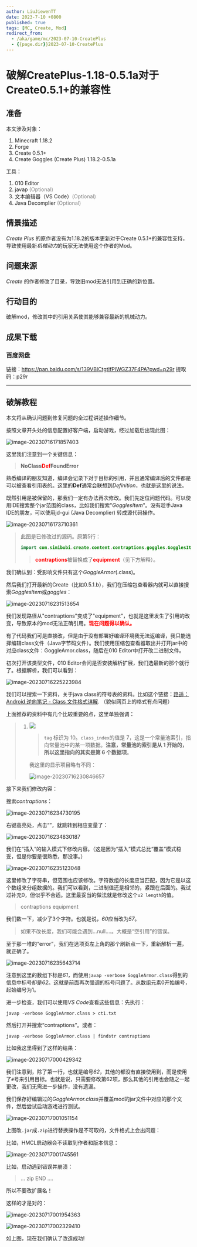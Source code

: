 ```yaml
---
author: LiuJiewenTT
date: 2023-7-10 +0800
published: true
tags: [MC, Create, Mod]
redirect_from: 
  - /aka/game/mc/2023-07-10-CreatePlus
  - {{page.dir}}2023-07-10-CreatePlus
---
```


# 破解CreatePlus-1.18-0.5.1a对于Create0.5.1+的兼容性

## 准备

本文涉及对象：

1. Minecraft 1.18.2
2. Forge
3. Create 0.5.1+
4. Create Goggles (Create Plus) 1.18.2-0.5.1a

工具：

1. 010 Editor
2. javap <span style="color:grey">(Optional)</span>
3. 文本编辑器（VS Code）<span style="color:grey">(Optional)</span>
4. Java Decomplier <span style="color:grey">(Optional)</span>

## 情景描述

*Create Plus* 的原作者没有为1.18.2的版本更新对于Create 0.5.1+的兼容性支持，导致使用最新*机械动力*的玩家无法使用这个作者的Mod。

## 问题来源

*Create* 的作者修改了目录，导致旧mod无法引用到正确的新位置。

## 行动目的

破解mod，修改其中的引用关系使其能够兼容最新的机械动力。

## 成果下载

### 百度网盘

链接：https://pan.baidu.com/s/139VBICtgtIfPlWGZ37F4PA?pwd=p29r 
提取码：p29r



---

## 破解教程

本文将从确认问题到修复问题的全过程讲述操作细节。

按照文章开头处的信息配置好客户端，启动游戏，经过加载后出现此图：

![image-20230716171857403](破解CreatePlus-1.18-0.5.1a对于Create0.5.1+的兼容性.assets/image-20230716171857403.png)

这里我们注意到一个关键信息：

> **NoClass<span style="color:red">Def</span>FoundError**

熟悉编译的朋友知道，编译会记录下对于目标的引用，并且通常编译后的文件都是可以被查看引用表的。这里的**Def**通常会联想到*Definition*，也就是这里的说法。

既然引用是被保留的，那我们一定有办法再次修改。我们先定位问题代码。可以使用IDE搜索整个jar范围的class，比如我们搜索"*GogglesItem*"。没有趁手Java IDE的朋友，可以使用jd-gui (Java Decomplier) 转成源代码操作。

![image-20230716173710361](破解CreatePlus-1.18-0.5.1a对于Create0.5.1+的兼容性.assets/image-20230716173710361.png)

> 此图是已修改过的源码。原第5行：
>
> ``` java
> import com.simibubi.create.content.contraptions.goggles.GogglesItem;
> ```
>
> > <strong style="color:red">contraptions</strong>被替换成了<strong style="color:red">equipment</strong>（见下方解释）。

我们确认到：受影响文件只有这个*GoggleArmor*(.class)。

然后我们打开最新的Create（比如0.5.1.b），我们在压缩包查看器内就可以直接搜索*GogglesItem*或*goggles*：

![image-20230716231513654](破解CreatePlus-1.18-0.5.1a对于Create0.5.1+的兼容性.assets/image-20230716231513654.png)

我们发现路径从"contraptions"变成了"equipment"，也就是这里发生了引用的改变，导致原本的mod无法正确引用。<strong style="color:red;background:white;">现在问题得以确认。</strong>

有了代码我们可是直接改，但是由于没有部署好编译环境我无法返编译，我只能选择编辑class文件（Java字节码文件）。我们使用压缩包查看器取出并打开jar中的对应class文件：GoggleAmor.class，随后在010 Editor中打开改二进制文件。

初次打开该类型文件，010 Editor会问是否安装解析扩展，我们选最新的那个就行了。根据解析，我们可以看到：

![image-20230716225223984](破解CreatePlus-1.18-0.5.1a对于Create0.5.1+的兼容性.assets/image-20230716225223984.png)

我们可以搜索一下资料，关于java class的符号表的资料。比如这个链接：[路遥：Android 逆向笔记 - Class 文件格式详解](https://zhuanlan.zhihu.com/p/66800054). （貌似网页上的格式有点问题）

上面推荐的资料中有几个比较重要的点，这里单独强调：

> 1. ![](https://pic4.zhimg.com/80/v2-4c84d7201fdd8672441fcd8f0eb381df_720w.webp)
>    >`tag` 标识为 10。`class_index`的值是 7，这是一个常量池索引，指向常量池中的某一项数据。**注意，常量池的索引是从 1 开始的，所以这里指向的其实是第 6 个数据项**。
>    
>    我这里的显示项目略有不同：
>    
>    ![image-20230716230846657](破解CreatePlus-1.18-0.5.1a对于Create0.5.1+的兼容性.assets/image-20230716230846657.png)
>    
>    

接下来我们修改内容：

搜索*contraptions*：

![image-20230716234730195](破解CreatePlus-1.18-0.5.1a对于Create0.5.1+的兼容性.assets/image-20230716234730195.png)

右键高亮处，点击“”，就跳转到相应变量了：

![image-20230716234830187](破解CreatePlus-1.18-0.5.1a对于Create0.5.1+的兼容性.assets/image-20230716234830187.png)

我们在“插入”的输入模式下修改内容。（这是因为“插入”模式总比“覆盖”模式稳妥，但是你要是很熟悉，那没事。）

![image-20230716235123048](破解CreatePlus-1.18-0.5.1a对于Create0.5.1+的兼容性.assets/image-20230716235123048.png)

这里修改了字符串，但范围也应该修改。字符数组的长度应当匹配，因为它是以这个数组来分组数据的。我们可以看到，二进制值还是相邻的，紧跟在后面的。我试过补充0，但似乎不合适。这里最妥当的做法就是修改这个`u2 length`的值。

> contraptions
> equipment

我们数一下，减少了3个字符。也就是说，*60*应当改为*57*。

> 如果不改长度，我们可能会遇到...null....。大概是“空引用”的错误。

至于那一堆的“error”，我们在选项页左上角的那个刷新点一下，重新解析一遍，就正确了。

![image-20230716235643714](破解CreatePlus-1.18-0.5.1a对于Create0.5.1+的兼容性.assets/image-20230716235643714.png)

注意到这里的数组下标是*61*，而使用`javap -verbose GoggleArmor.class`得到的信息中标号却是*62*。这就是前面再次强调的标号问题了。从数组元素0开始编号，起始编号为1。

进一步检查，我们可以使用*VS Code*查看这些信息：先执行：

``` shell
javap -verbose GoggleArmor.class > ct1.txt
```

然后打开并搜索“contraptions”。或者：

``` shell
javap -verbose GoggleArmor.class | findstr contraptions
```

比如我这里得到了这样的结果：

![image-20230717000429342](破解CreatePlus-1.18-0.5.1a对于Create0.5.1+的兼容性.assets/image-20230717000429342.png)

我们注意到，除了第一行，也就是编号*62*，其他的都没有直接使用到，而是使用了`#`号来引用目标。也就是说，只需要修改第62项，那么其他的引用也会随之一起更改，我们无需进一步操作，没有遗漏。

我们保存好编辑过的*GoggleArmor.class*并覆盖mod的jar文件中对应的那个文件，然后尝试启动游戏进行测试。

![image-20230717001051154](破解CreatePlus-1.18-0.5.1a对于Create0.5.1+的兼容性.assets/image-20230717001051154.png)

上图改`.jar`成`.zip`进行替换操作是不可取的，文件格式上会出问题：

比如，HMCL启动器会不读取到作者和版本信息：

![image-20230717001745561](破解CreatePlus-1.18-0.5.1a对于Create0.5.1+的兼容性.assets/image-20230717001745561.png)

比如，启动遇到错误并崩溃：

> ... zip END ....

所以不要改扩展名！

这样的才是对的：

![image-20230717001954363](破解CreatePlus-1.18-0.5.1a对于Create0.5.1+的兼容性.assets/image-20230717001954363.png)

![image-20230717002329410](破解CreatePlus-1.18-0.5.1a对于Create0.5.1+的兼容性.assets/image-20230717002329410.png)

如上图，现在我们确认了改造成功!
